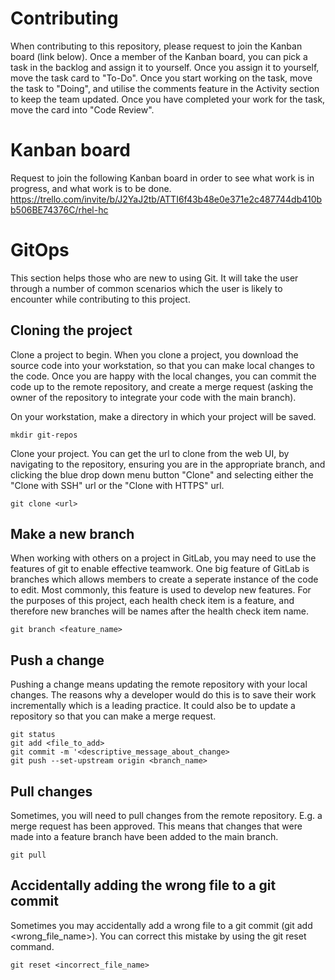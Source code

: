 # Contributing
When contributing to this repository, please request to join the Kanban board (link below).
Once a member of the Kanban board, you can pick a task in the backlog and assign it to yourself.
Once you assign it to yourself, move the task card to "To-Do".
Once you start working on the task, move the task to "Doing", and utilise the comments feature in the Activity section to keep the team updated.
Once you have completed your work for the task, move the card into "Code Review".

# Kanban board
Request to join the following Kanban board in order to see what work is in progress, and what work is to be done.
https://trello.com/invite/b/J2YaJ2tb/ATTI6f43b48e0e371e2c487744db410bb506BE74376C/rhel-hc

# GitOps

This section helps those who are new to using Git. It will take the user through a number of common scenarios which the user is likely to encounter while contributing to this project.

## Cloning the project
Clone a project to begin. When you clone a project, you download the source code into your workstation, so that you can make local changes to the code. Once you are happy with the local changes, you can commit the code up to the remote repository, and create a merge request (asking the owner of the repository to integrate your code with the main branch).

On your workstation, make a directory in which your project will be saved.

```
mkdir git-repos
```

Clone your project.
You can get the url to clone from the web UI, by navigating to the repository, ensuring you are in the appropriate branch, and clicking the blue drop down menu button "Clone" and selecting either the "Clone with SSH" url or the "Clone with HTTPS" url.

```
git clone <url>
```

## Make a new branch
When working with others on a project in GitLab, you may need to use the features of git to enable effective teamwork. One big feature of GitLab is branches which allows members to create a seperate instance of the code to edit. Most commonly, this feature is used to develop new features. For the purposes of this project, each health check item is a feature, and therefore new branches will be names after the health check item name.

```
git branch <feature_name>
```

## Push a change
Pushing a change means updating the remote repository with your local changes. The reasons why a developer would do this is to save their work incrementally which is a leading practice. It could also be to update a repository so that you can make a merge request.

```
git status
git add <file_to_add>
git commit -m '<descriptive_message_about_change>
git push --set-upstream origin <branch_name>
```

## Pull changes
Sometimes, you will need to pull changes from the remote repository. E.g. a merge request has been approved. This means that changes that were made into a feature branch have been added to the main branch.

```
git pull
```

## Accidentally adding the wrong file to a git commit
Sometimes you may accidentally add a wrong file to a git commit (git add <wrong_file_name>).
You can correct this mistake by using the git reset <file> command.

```
git reset <incorrect_file_name>
```